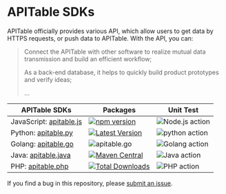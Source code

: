 # APITable SDKs
APITable officially provides various API, which allow users to get data by HTTPS requests, or push data to APITable.
With the API, you can:
>Connect the APITable with other software to realize mutual data transmission and build an efficient workflow;
>
>As a back-end database, it helps to quickly build product prototypes and verify ideas;
>
>...

| APITable SDKs                                                                                 | Packages                                                                                                                                                      | Unit Test                                                                                               |
| --------------------------------------------------------------------------------------------- | ------------------------------------------------------------------------------------------------------------------------------------------------------------- | ------------------------------------------------------------------------------------------------------- |
| JavaScript: [apitable.js](https://github.com/apitable/apitable-sdks/tree/develop/apitable.js) | [![npm version](https://img.shields.io/npm/v/apitable?style=flat-square)](https://www.npmjs.com/package/apitable)                                             | ![Node.js action](https://github.com/apitable/apitable-sdks/actions/workflows/js-codecov.yml/badge.svg) |
| Python: [apitable.py](https://github.com/apitable/apitable-sdks/tree/develop/apitable.py)     | [![Latest Version](https://shields.mitmproxy.org/pypi/v/apitable.svg)](https://pypi.python.org/pypi/apitable)                                                 | ![python action](https://github.com/apitable/apitable-sdks/actions/workflows/py-test.yml/badge.svg)     |
| Golang: [apitable.go](https://github.com/apitable/apitable-sdks/tree/develop/apitable.go)     | ![apitable.go](https://img.shields.io/github/go-mod/go-version/apitable/apitable-sdks?filename=apitable.go%2Fgo.mod)                                          | ![Golang action](https://github.com/apitable/apitable-sdks/actions/workflows/go.yml/badge.svg)          |
| Java: [apitable.java](https://github.com/apitable/apitable-sdks/tree/develop/apitable.java)   | [![Maven Central](https://img.shields.io/maven-central/v/com.apitable/apitable-client.svg?label=Maven%20Central)](https://search.maven.org/search?q=apitable) | ![Java action](https://github.com/apitable/apitable-sdks/actions/workflows/java-test.yml/badge.svg)     |
| PHP: [apitable.php](https://github.com/apitable/apitable-sdks/tree/develop/apitable.php)      | [![Total Downloads](http://poser.pugx.org/apitable/sdk-php/downloads)](https://packagist.org/packages/apitable/sdk-php)                                       | ![PHP action](https://github.com/apitable/apitable-sdks/actions/workflows/php-test.yml/badge.svg)       |

If you find a bug in this repository, please [submit an issue](https://github.com/apitable/apitable-sdks/issues).
